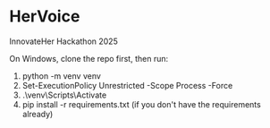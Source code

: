 # HerVoice
InnovateHer Hackathon 2025  
  
On Windows, clone the repo first, then run:  
1) python -m venv venv  
2) Set-ExecutionPolicy Unrestricted -Scope Process -Force  
3) .\venv\Scripts\Activate  
4) pip install -r requirements.txt  (if you don't have the requirements already)